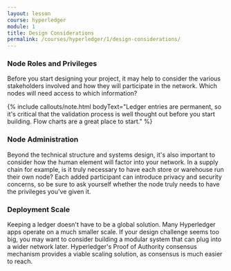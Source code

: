 ```yaml
---
layout: lesson
course: hyperledger
module: 1
title: Design Considerations
permalink: /courses/hyperledger/1/design-considerations/
---
```


<p><h3>Node Roles and Privileges</h3></p>
Before you start designing your project, it may help to consider the various stakeholders involved and how they will participate in the network. Which nodes will need access to which information?

{% include callouts/note.html
	bodyText="Ledger entries are permanent, so it's critical that the validation process is well thought out before you start building. Flow charts are a great place to start."
%}

<h3>Node Administration</h3>
Beyond the technical structure and systems design, it's also important to consider how the human element will factor into your network. In a supply chain for example, is it truly necessary to have each store or warehouse run their own node? Each added participant can introduce privacy and security concerns, so be sure to ask yourself whether the node truly needs to have the privileges you've given it.

<h3>Deployment Scale</h3>
Keeping a ledger doesn't have to be a global solution. Many Hyperledger apps operate on a much smaller scale. If your design challenge seems too big, you may want to consider building a modular system that can plug into a wider network later. Hyperledger's Proof of Authority consensus mechanism provides a viable scaling solution, as consensus is much easier to reach.
